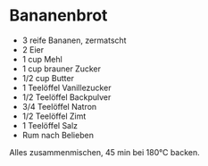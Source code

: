 # Bananenbrot

* 3 reife Bananen, zermatscht
* 2 Eier
* 1 cup Mehl
* 1 cup brauner Zucker
* 1/2 cup Butter
* 1 Teelöffel Vanillezucker
* 1/2 Teelöffel Backpulver
* 3/4 Teelöffel Natron
* 1/2 Teelöffel Zimt
* 1 Teelöffel Salz
* Rum nach Belieben

Alles zusammenmischen, 45 min bei 180°C backen.
